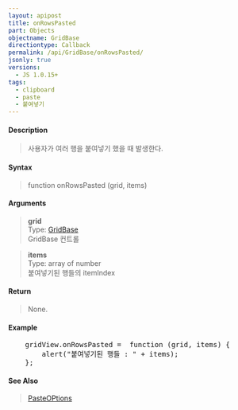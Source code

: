```yaml
---
layout: apipost
title: onRowsPasted
part: Objects
objectname: GridBase
directiontype: Callback
permalink: /api/GridBase/onRowsPasted/
jsonly: true
versions:
  - JS 1.0.15+
tags:
  - clipboard
  - paste
  - 붙여넣기
---
```



#### Description

> 사용자가 여러 행을 붙여넣기 했을 때 발생한다.  

#### Syntax

> function onRowsPasted (grid, items)  

#### Arguments

> **grid**  
> Type: [GridBase](/api/GridBase/)  
> GridBase 컨트롤  

> **items**  
> Type: array of number  
> 붙여넣기된 행들의 itemIndex  

#### Return

> None.  

#### Example

<pre class="prettyprint">
    gridView.onRowsPasted =  function (grid, items) {
        alert("붙여넣기된 행들 : " + items);
    };
</pre>

#### See Also
> [PasteOPtions](/api/types/PasteOptions)